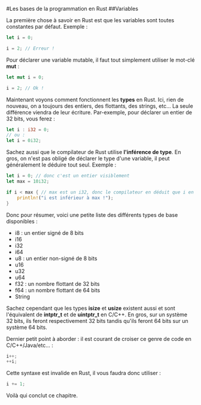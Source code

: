 #Les bases de la programmation en Rust
##Variables

La première chose à savoir en Rust est que les variables sont toutes constantes par défaut. Exemple :

```Rust
let i = 0;

i = 2; // Erreur !
```

Pour déclarer une variable mutable, il faut tout simplement utiliser le mot-clé __mut__ :

```Rust
let mut i = 0;

i = 2; // Ok !
```

Maintenant voyons comment fonctionnent les __types__ en Rust. Ici, rien de nouveau, on a toujours des entiers, des flottants, des strings, etc... La seule différence viendra de leur écriture. Par-exemple, pour déclarer un entier de 32 bits, vous ferez :

```Rust
let i : i32 = 0;
// ou :
let i = 0i32;
```

Sachez aussi que le compilateur de Rust utilise __l'inférence de type__. En gros, on n'est pas obligé de déclarer le type d'une variable, il peut généralement le déduire tout seul. Exemple :

```Rust
let i = 0; // donc c'est un entier visiblement
let max = 10i32;

if i < max { // max est un i32, donc le compilateur en déduit que i en est un aussi
    println!("i est inférieur à max !");
}
```

Donc pour résumer, voici une petite liste des différents types de base disponibles :
 * i8 : un entier signé de 8 bits
 * i16
 * i32
 * i64
 * u8 : un entier non-signé de 8 bits
 * u16
 * u32
 * u64
 * f32 : un nombre flottant de 32 bits
 * f64 : un nombre flottant de 64 bits
 * String

Sachez cependant que les types __isize__ et __usize__ existent aussi et sont l'équivalent de __intptr_t__ et de __uintptr_t__ en C/C++. En gros, sur un système 32 bits, ils feront respectivement 32 bits tandis qu'ils feront 64 bits sur un système 64 bits.

Dernier petit point à aborder : il est courant de croiser ce genre de code en C/C++/Java/etc... :

```Rust
i++;
++i;
```

Cette syntaxe est invalide en Rust, il vous faudra donc utiliser :

```Rust
i += 1;
```

Voilà qui conclut ce chapitre.
